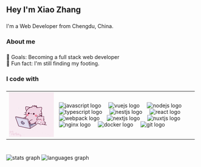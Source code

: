 <h2 align="left">Hey I'm Xiao Zhang</h2>

###

<p align="left">I'm a Web Developer from Chengdu, China.</p>

###

<h3 align="left">About me</h3>

###

<p align="left">🎯 Goals: Becoming a full stack web developer<br>🤔️ Fun fact: I'm still finding my footing.</p>

###

<h3 align="left">I code with</h3>

###

<table width="600" style="border: none;">
  <tr>
    <td width="120"><img src="./coding.gif" /></td>
    <td>
      <img src="https://cdn.jsdelivr.net/gh/devicons/devicon/icons/javascript/javascript-original.svg" height="60" alt="javascript logo" />
      <img width="12" />
      <img src="https://cdn.jsdelivr.net/gh/devicons/devicon/icons/vuejs/vuejs-original.svg" height="60" alt="vuejs logo" />
      <img width="12" />
      <img src="https://cdn.jsdelivr.net/gh/devicons/devicon/icons/nodejs/nodejs-original.svg" height="60" alt="nodejs logo" />
      <img width="12" />
      <img src="https://cdn.jsdelivr.net/gh/devicons/devicon/icons/typescript/typescript-original.svg" height="60" alt="typescript logo" />
      <img width="12" />
      <img src="https://cdn.jsdelivr.net/gh/devicons/devicon/icons/nestjs/nestjs-original.svg" height="60" alt="nestjs logo" />
      <img width="12" />
      <img src="https://cdn.jsdelivr.net/gh/devicons/devicon/icons/react/react-original.svg" height="60" alt="react logo" />
      <img width="12" />
      <img src="https://cdn.jsdelivr.net/gh/devicons/devicon/icons/webpack/webpack-original.svg" height="60" alt="webpack logo" />
      <img width="12" />
      <img src="https://cdn.jsdelivr.net/gh/devicons/devicon/icons/nextjs/nextjs-original.svg" height="60" alt="nextjs logo" />
      <img width="12" />
      <img src="https://cdn.jsdelivr.net/gh/devicons/devicon/icons/nuxtjs/nuxtjs-original.svg" height="60" alt="nuxtjs logo" />
      <img width="12" />
      <img src="https://cdn.jsdelivr.net/gh/devicons/devicon/icons/nginx/nginx-original.svg" height="60" alt="nginx logo" />
      <img width="12" />
      <img src="https://cdn.jsdelivr.net/gh/devicons/devicon/icons/docker/docker-original.svg" height="60" alt="docker logo" />
      <img width="12" />
      <img src="https://cdn.jsdelivr.net/gh/devicons/devicon/icons/git/git-original.svg" height="60" alt="git logo" />
    </td>
  </tr>
</table>

###

<br clear="both">

<div align="left">
  <img src="https://github-readme-stats.vercel.app/api?username=mrzym99&hide_title=false&hide_rank=false&show_icons=true&include_all_commits=true&count_private=true&disable_animations=false&theme=dracula&locale=en&hide_border=false&order=1" height="150" alt="stats graph"  />
  <img src="https://github-readme-stats.vercel.app/api/top-langs?username=mrzym99&locale=en&hide_title=false&layout=compact&card_width=320&langs_count=5&theme=dracula&hide_border=false&order=2" height="150" alt="languages graph"  />
</div>
